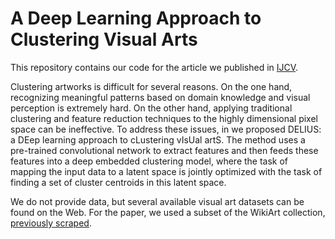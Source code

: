 # A Deep Learning Approach to Clustering Visual Arts

This repository contains our code for the article we published in [IJCV](https://link.springer.com/article/10.1007/s11263-022-01664-y). 

Clustering artworks is difficult for several reasons. On the one hand, recognizing meaningful patterns based on domain knowledge and visual perception is extremely hard. On the other hand, applying traditional clustering and feature reduction techniques to the highly dimensional pixel space can be ineffective. To address these issues, in we proposed DELIUS: a DEep learning approach to cLustering vIsUal artS. The method uses a pre-trained convolutional network to extract features and then feeds these features into a deep embedded clustering model, where the task of mapping the input data to a latent space is jointly optimized with the task of finding a set of cluster centroids in this latent space. 

We do not provide data, but several available visual art datasets can be found on the Web. For the paper, we used a subset of the WikiArt collection, [previously scraped](https://github.com/cs-chan/ArtGAN).
